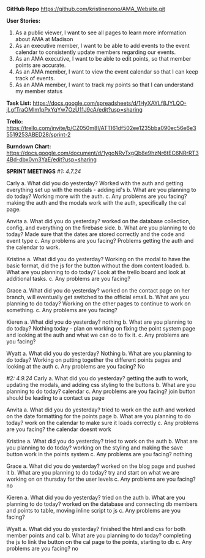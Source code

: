 **GitHub Repo**
https://github.com/kristinenono/AMA_Website.git

**User Stories:**
1. As a public viewer, I want to see all pages to learn more information about AMA at Madison
2. As an executive member, I want to be able to add events to the event calendar to consistently update members regarding our events. 
3. As an AMA executive, I want to be able to edit points, so that member points are accurate.
4. As an AMA member, I want to view the event calendar so that I can keep track of events.
5. As an AMA member, I want to track my points so that I can understand my member status 

**Task List:**
https://docs.google.com/spreadsheets/d/1HyXAYLf8JYLQO-jLgfTraOMlm1pPxYqYw7OzU11J9cA/edit?usp=sharing

**Trello:**
https://trello.com/invite/b/CZ050m8I/ATTI61df502ee1235bba090ec56e6e35519253ABED28/sprint-2

**Burndown Chart:**
https://docs.google.com/document/d/1ygoNRvTxgQb8e9hzNr6tEC6NRrRT34Bd-dbx0vn3YaE/edit?usp=sharing

**SPRINT MEETINGS**
*#1: 4.7.24*

Carly
a. What did you do yesterday?
Worked with the auth and getting everything set up with the modals - adding id's 
b. What are you planning to do today?
Working more with the auth.
c. Any problems are you facing?
making the auth and the modals work with the auth, specifically the cal page. 

Anvita
a. What did you do yesterday?
worked on the database collection, config, and everything on the firebase side. 
b. What are you planning to do today?
Made sure that the dates are stored correctly and the code and event type 
c. Any problems are you facing?
Problems getting the auth and the calendar to work. 

Kristine
a. What did you do yesterday?
Working on the modal to have the basic format, did the js for the button without the dom content loaded. 
b. What are you planning to do today?
Look at the trello board and look at additional tasks.
c. Any problems are you facing?

Grace
a. What did you do yesterday?
worked on the contact page on her branch, will eventually get switched to the official email.
b. What are you planning to do today?
Working on the other pages to continue to work on something. 
c. Any problems are you facing?

Kieren
a. What did you do yesterday?
nothing 
b. What are you planning to do today?
Nothing today - plan on working on fixing the point system page and looking at the auth and what we can do to fix it. 
c. Any problems are you facing?



Wyatt
a. What did you do yesterday?
Nothing
b. What are you planning to do today?
Working on putting together the different points pages and looking at the auth
c. Any problems are you facing?
No

*#2: 4.9.24*
Carly
a. What did you do yesterday?
getting the auth to work, updating the modals, and adding css styling to the buttons
b. What are you planning to do today?
calendar
c. Any problems are you facing?
join button should be leading to a contact us page 

Anvita
a. What did you do yesterday?
tried to work on the auth and worked on the date formatting for the points page 
b. What are you planning to do today?
work on the calendar to make sure it loads correctly 
c. Any problems are you facing?
the calendar doesnt work

Kristine
a. What did you do yesterday?
tried to work on the auth
b. What are you planning to do today?
working on the styling and making the save button work in the points system
c. Any problems are you facing?
nothing

Grace
a. What did you do yesterday?
worked on the blog page and pushed it 
b. What are you planning to do today?
try and start on what we are working on on thursday for the user levels 
c. Any problems are you facing?
no

Kieren
a. What did you do yesterday?
tried on the auth
b. What are you planning to do today?
worked on the database and connecting db members and points to table, moving inline script to js
c. Any problems are you facing?


Wyatt
a. What did you do yesterday?
finished the html and css for both member points and cal 
b. What are you planning to do today?
completing the js to link the button on the cal page to the points, starting to db
c. Any problems are you facing?
no


